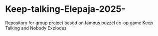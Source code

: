 # Keep-talking-Elepaja-2025-
Repository for group project based on famous puzzel co-op game Keep Talking and Nobody Explodes
